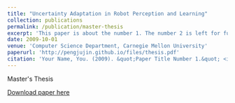 ```yaml
---
title: "Uncertainty Adaptation in Robot Perception and Learning"
collection: publications
permalink: /publication/master-thesis
excerpt: 'This paper is about the number 1. The number 2 is left for future work.'
date: 2009-10-01
venue: 'Computer Science Department, Carnegie Mellon University'
paperurl: 'http://pengjujin.github.io/files/thesis.pdf'
citation: 'Your Name, You. (2009). &quot;Paper Title Number 1.&quot; <i>Journal 1</i>. 1(1).'
---
```


Master's Thesis

[Download paper here](http://pengjujin.github.io/files/thesis.pdf)
